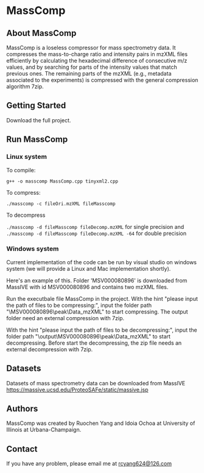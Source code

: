 # MassComp

## About MassComp
MassComp is a loseless compressor for mass spectrometry data. It compresses the mass-to-charge ratio and intensity pairs in mzXML files efficiently by calculating the hexadecimal difference of consecutive m/z values, and by searching for parts of the intensity values that match previous ones. The remaining parts of the mzXML (e.g., metadata associated to the experiments) is compressed with the general compression algorithm 7zip. 


## Getting Started
Download the full project.

## Run MassComp
### Linux system
To compile:

`g++ -o masscomp MassComp.cpp tinyxml2.cpp`

To compress:

`./masscomp -c fileOri.mzXML fileMasscomp`

To decompress

`./masscomp -d fileMasscomp fileDecomp.mzXML` for single precision and
`./masscomp -d fileMasscomp fileDecomp.mzXML -64` for double precision

### Windows system
Current implementation of the code can be run by visual studio on windows system (we will provide a Linux and Mac implementation shortly).

Here's an example of this. Folder 'MSV000080896' is downloaded from MassIVE with id MSV000080896 and contains two mzXML files.

Run the executbale file MassComp in the project.
With the hint "please input the path of files to be compressing:", input the folder path "\MSV000080896\peak\Data_mzXML" to start compressing. The output folder need an external compression with 7zip.

With the hint "please input the path of files to be decompressing:", input the folder path "\output\MSV000080896\peak\Data_mzXML" to start decompressing. Before start the decompressing, the zip file needs an external decompression with 7zip.


## Datasets
Datasets of mass spectrometry data can be downloaded from MassIVE https://massive.ucsd.edu/ProteoSAFe/static/massive.jsp

## Authors
MassComp was created by Ruochen Yang and Idoia Ochoa at University of Illinois at Urbana-Champaign.

## Contact
If you have any problem, please email me at rcyang624@126.com
